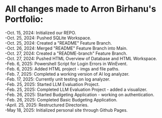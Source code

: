 # All changes made to Arron Birhanu's Portfolio:

-Oct. 15, 2024: Initialized our REPO.  
-Oct. 25, 2024: Pushed SQLite Workspace.  
-Oct. 25, 2024: Created a "README" Feature Branch.  
-Oct. 26, 2024: Merged "README" Feature Branch into Main.  
-Oct. 27, 2024: Created a "README-branch" Feature Branch.  
-Oct. 27, 2024: Pushed HTML Overview of Database and HTML Workspace.  
-Feb. 6, 2025: Powershell Script for Login Errors in WinEvent.  
-Feb. 6, 2025: Added HTML project - imgs and file paths.  
-Feb. 7, 2025: Completed a working version of AI log analyzer.  
-Feb. 17, 2025: Currently unit testing on log analyzer.  
-Feb. 25, 2025: Started LLM Evaluation Project.  
-Feb. 25, 2025: Completed LLM Evaluation Project - added a visualizer.  
-Feb. 26, 2025: Started Budgeting Application - working on authentication.  
-Feb. 26, 2025: Completed Basic Budgeting Application.  
-April. 25, 2025: Restructured Directories.  
-May 18, 2025: Initialized personal site through Github Pages.